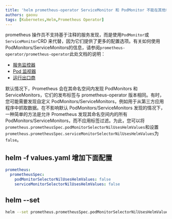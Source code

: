 ```yaml
---
title: 'helm prometheus-operator ServiceMonitor 和 PodMonitor 不能在其他名称空间中工作'
authors: gaoxu
tags: [Kubernetes,Helm,Prometheus Operator]
---
```


prometheus 操作员不支持基于注释的服务发现，而是使用`PodMonitor`或`ServiceMonitor`CRD 来代替，因为它们提供了更多的配置选项。有关如何使用PodMonitors/ServiceMonitors的信息，请参阅`prometheus-operator/prometheus-operator`此处文档的说明：

* [服务监控器](https://github.com/prometheus-operator/prometheus-operator/blob/main/Documentation/user-guides/getting-started.md#include-servicemonitors)
* [Pod 监视器](https://github.com/prometheus-operator/prometheus-operator/blob/main/Documentation/user-guides/getting-started.md#include-podmonitors)
* [运行出口商](https://github.com/prometheus-operator/prometheus-operator/blob/main/Documentation/user-guides/running-exporters.md)

默认情况下，Prometheus 会在其命名空间内发现 PodMonitors 和 ServiceMonitors，它们的发布标签与 prometheus-operator 版本相同。有时，您可能需要发现自定义 PodMonitors/ServiceMonitors，例如用于从第三方应用程序中抓取数据。在不影响默认 PodMonitors/ServiceMonitors 发现的情况下，一种简单的方法是允许 Prometheus 发现其命名空间内的所有 PodMonitors/ServiceMonitors，而不应用标签过滤。为此，您可以将`prometheus.prometheusSpec.podMonitorSelectorNilUsesHelmValues`和设置`prometheus.prometheusSpec.serviceMonitorSelectorNilUsesHelmValues`为`false`。

## helm -f values.yaml 增加下面配置

```yaml
prometheus:
  prometheusSpec: 
    podMonitorSelectorNilUsesHelmValues: false
    serviceMonitorSelectorNilUsesHelmValues: false
```

## helm --set

```bash
helm --set prometheus.prometheusSpec.podMonitorSelectorNilUsesHelmValues=false --set prometheus.prometheusSpec.serviceMonitorSelectorNilUsesHelmValues=false
```
